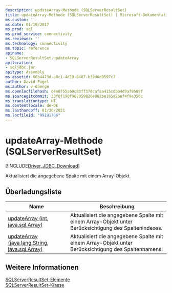 ```yaml
---
description: updateArray-Methode (SQLServerResultSet)
title: updateArray-Methode (SQLServerResultSet) | Microsoft-Dokumentation
ms.custom: ''
ms.date: 01/19/2017
ms.prod: sql
ms.prod_service: connectivity
ms.reviewer: ''
ms.technology: connectivity
ms.topic: reference
apiname:
- SQLServerResultSet.updateArray
apilocation:
- sqljdbc.jar
apitype: Assembly
ms.assetid: 66b4473d-a8c1-4d19-8487-b39d6d0597c7
author: David-Engel
ms.author: v-daenge
ms.openlocfilehash: d4e0755a69c83ff378cafaa415cdba4d9af9589f
ms.sourcegitcommit: 33f0f190f962059826e002be165a2bef4f9e350c
ms.translationtype: HT
ms.contentlocale: de-DE
ms.lasthandoff: 01/30/2021
ms.locfileid: "99191786"
---
```

# <a name="updatearray-method-sqlserverresultset"></a>updateArray-Methode (SQLServerResultSet)
[!INCLUDE[Driver_JDBC_Download](../../../includes/driver_jdbc_download.md)]

  Aktualisiert die angegebene Spalte mit einem Array-Objekt.  
  
## <a name="overload-list"></a>Überladungsliste  
  
|Name|Beschreibung|  
|----------|-----------------|  
|[updateArray (int, java.sql.Array)](../../../connect/jdbc/reference/updatearray-method-int-java-sql-array.md)|Aktualisiert die angegebene Spalte mit einem Array-Objekt unter Berücksichtigung des Spaltenindexes.|  
|[updateArray (java.lang.String, java.sql.Array)](../../../connect/jdbc/reference/updatearray-method-java-lang-string-java-sql-array.md)|Aktualisiert die angegebene Spalte mit einem Array-Objekt unter Berücksichtigung des Spaltennamens.|  
  
## <a name="see-also"></a>Weitere Informationen  
 [SQLServerResultSet-Elemente](../../../connect/jdbc/reference/sqlserverresultset-members.md)   
 [SQLServerResultSet-Klasse](../../../connect/jdbc/reference/sqlserverresultset-class.md)  
  
  
